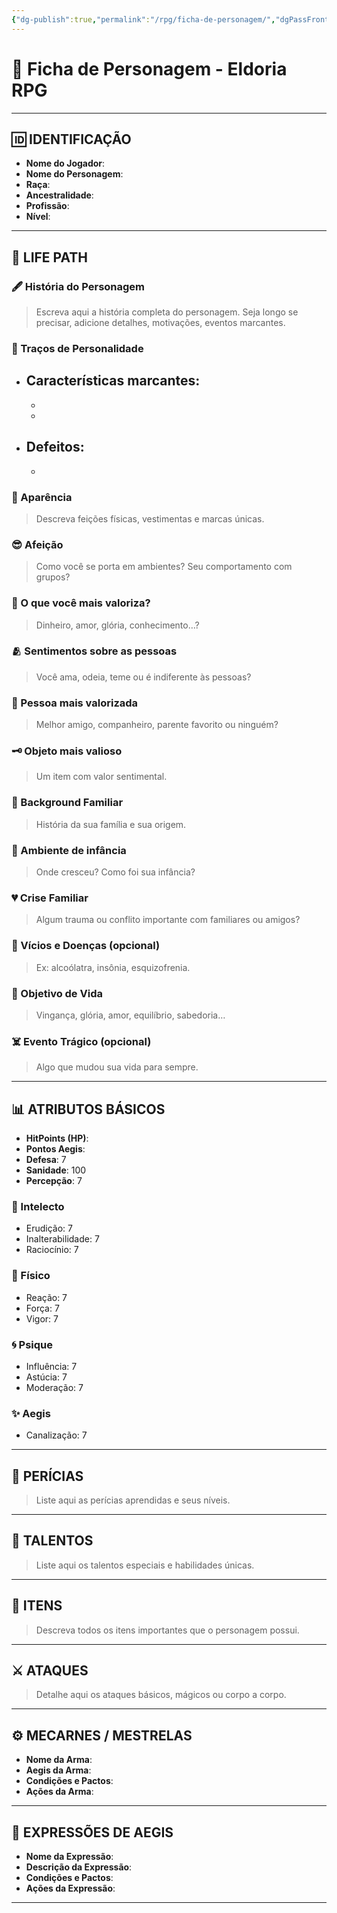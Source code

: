 ```yaml
---
{"dg-publish":true,"permalink":"/rpg/ficha-de-personagem/","dgPassFrontmatter":true}
---
```



# 📜 Ficha de Personagem - Eldoria RPG

---

## 🆔 IDENTIFICAÇÃO

- **Nome do Jogador**:  
- **Nome do Personagem**:  
- **Raça**:  
- **Ancestralidade**:  
- **Profissão**:  
- **Nível**:  

---

## 🧬 LIFE PATH

### 🖋 História do Personagem
> Escreva aqui a história completa do personagem. Seja longo se precisar, adicione detalhes, motivações, eventos marcantes.

### 🧠 Traços de Personalidade
- Características marcantes:
  - 
  - 
  - 
- Defeitos:
  - 
  - 

### 👤 Aparência
> Descreva feições físicas, vestimentas e marcas únicas.

### 😎 Afeição
> Como você se porta em ambientes? Seu comportamento com grupos?

### 💎 O que você mais valoriza?
> Dinheiro, amor, glória, conhecimento…?

### 🫂 Sentimentos sobre as pessoas
> Você ama, odeia, teme ou é indiferente às pessoas?

### 👤 Pessoa mais valorizada
> Melhor amigo, companheiro, parente favorito ou ninguém?

### 🗝️ Objeto mais valioso
> Um item com valor sentimental.

### 🧬 Background Familiar
> História da sua família e sua origem.

### 🧒 Ambiente de infância
> Onde cresceu? Como foi sua infância?

### 💔 Crise Familiar
> Algum trauma ou conflito importante com familiares ou amigos?

### 🍷 Vícios e Doenças (opcional)
> Ex: alcoólatra, insônia, esquizofrenia.

### 🏹 Objetivo de Vida
> Vingança, glória, amor, equilíbrio, sabedoria…

### ☠️ Evento Trágico (opcional)
> Algo que mudou sua vida para sempre.

---

## 📊 ATRIBUTOS BÁSICOS

- **HitPoints (HP)**:  
- **Pontos Aegis**:  
- **Defesa**: 7  
- **Sanidade**: 100  
- **Percepção**: 7  

### 🧠 Intelecto
- Erudição: 7  
- Inalterabilidade: 7  
- Raciocínio: 7  

### 💪 Físico
- Reação: 7  
- Força: 7  
- Vigor: 7  

### 🌀 Psique
- Influência: 7  
- Astúcia: 7  
- Moderação: 7  

### ✨ Aegis
- Canalização: 7  

---

## 🎯 PERÍCIAS
> Liste aqui as perícias aprendidas e seus níveis.

---

## 🧬 TALENTOS
> Liste aqui os talentos especiais e habilidades únicas.

---

## 🎒 ITENS
> Descreva todos os itens importantes que o personagem possui.

---

## ⚔️ ATAQUES
> Detalhe aqui os ataques básicos, mágicos ou corpo a corpo.

---

## ⚙️ MECARNES / MESTRELAS

- **Nome da Arma**:  
- **Aegis da Arma**:  
- **Condições e Pactos**:  
- **Ações da Arma**:  

---

## 🌌 EXPRESSÕES DE AEGIS

- **Nome da Expressão**:  
- **Descrição da Expressão**:  
- **Condições e Pactos**:  
- **Ações da Expressão**:  

---
